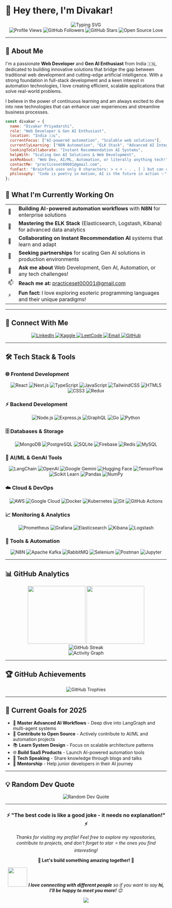 # 👋 Hey there, I'm Divakar!

<div align="center">
  <img src="https://readme-typing-svg.herokuapp.com?font=Fira+Code&size=22&duration=3000&pause=1000&color=00D4AA&center=true&vCenter=true&width=700&lines=Passionate+Web+Developer+%F0%9F%9A%80;Gen+AI+Enthusiast+%F0%9F%A4%96;Full+Stack+Engineer+%F0%9F%92%BB;ELK+Stack+Explorer+%F0%9F%94%8D;N8N+Automation+Expert+%E2%9A%A1;Always+Learning%2C+Always+Building!" alt="Typing SVG" />
</div>

<div align="center">
  <img src="https://komarev.com/ghpvc/?username=divak-ar&label=Profile%20Views&color=0e75b6&style=flat" alt="Profile Views" />
  <img src="https://img.shields.io/github/followers/divak-ar?label=Followers&style=social" alt="GitHub Followers" />
  <img src="https://img.shields.io/github/stars/divak-ar?label=Stars&style=social" alt="GitHub Stars" />
  <img src="https://img.shields.io/badge/Open%20Source-❤️-red?style=flat&labelColor=black" alt="Open Source Love" />
</div>

---

## 🎯 About Me

I'm a passionate **Web Developer** and **Gen AI Enthusiast** from India 🇮🇳, dedicated to building innovative solutions that bridge the gap between traditional web development and cutting-edge artificial intelligence. With a strong foundation in full-stack development and a keen interest in automation technologies, I love creating efficient, scalable applications that solve real-world problems.

I believe in the power of continuous learning and am always excited to dive into new technologies that can enhance user experiences and streamline business processes.

```javascript
const divakar = {
  name: "Divakar Priyadarshi",
  role: "Web Developer & Gen AI Enthusiast",
  location: "India 🇮🇳",
  currentFocus: ["AI-powered automation", "Scalable web solutions"],
  currentlyLearning: ["N8N Automation", "ELK Stack", "Advanced AI Integration"],
  lookingToCollaborate: "Instant Recommendation AI Systems",
  helpWith: "Scaling Gen AI Solutions & Web Development",
  askMeAbout: "Web Dev, AI/ML, Automation, or literally anything tech!",
  contactMe: "practiceset00001@gmail.com",
  funFact: "Brainfuck uses only 8 characters: > < + - . , [ ] but can compute anything! 🧠",
  philosophy: "Code is poetry in motion, AI is the future in action ✨"
};
```

## 🚀 What I'm Currently Working On

<table>
<tr><td>🔭</td><td><strong>Building AI-powered automation workflows</strong> with <strong>N8N</strong> for enterprise solutions</td></tr>
<tr><td>🌱</td><td><strong>Mastering the ELK Stack</strong> (Elasticsearch, Logstash, Kibana) for advanced data analytics</td></tr>
<tr><td>👯</td><td><strong>Collaborating on Instant Recommendation AI</strong> systems that learn and adapt</td></tr>
<tr><td>🤝</td><td><strong>Seeking partnerships</strong> for scaling Gen AI solutions in production environments</td></tr>
<tr><td>💬</td><td><strong>Ask me about</strong> Web Development, Gen AI, Automation, or any tech challenges!</td></tr>
<tr><td>📫</td><td><strong>Reach me at:</strong> <a href="mailto:practiceset00001@gmail.com">practiceset00001@gmail.com</a></td></tr>
<tr><td>⚡</td><td><strong>Fun fact:</strong> I love exploring esoteric programming languages and their unique paradigms!</td></tr>
</table>

---

## 🤝 Connect With Me

<div align="center">
  <a href="https://www.linkedin.com/in/divakar-priyadarshi-5374b230a/" target="_blank">
    <img src="https://img.shields.io/badge/LinkedIn-0077B5?style=for-the-badge&logo=linkedin&logoColor=white" alt="LinkedIn"/>
  </a>
  <a href="https://www.kaggle.com/divakar37" target="_blank">
    <img src="https://img.shields.io/badge/Kaggle-20BEFF?style=for-the-badge&logo=kaggle&logoColor=white" alt="Kaggle"/>
  </a>
  <a href="https://leetcode.com/u/divakarpriyadarshi241/" target="_blank">
    <img src="https://img.shields.io/badge/LeetCode-FFA116?style=for-the-badge&logo=leetcode&logoColor=black" alt="LeetCode"/>
  </a>
  <a href="mailto:practiceset00001@gmail.com" target="_blank">
    <img src="https://img.shields.io/badge/Gmail-D14836?style=for-the-badge&logo=gmail&logoColor=white" alt="Email"/>
  </a>
  <a href="https://github.com/divak-ar" target="_blank">
    <img src="https://img.shields.io/badge/GitHub-100000?style=for-the-badge&logo=github&logoColor=white" alt="GitHub"/>
  </a>
</div>

---

## 🛠️ Tech Stack & Tools

### 🌐 Frontend Development
<div align="center">
  <img src="https://img.shields.io/badge/React-20232A?style=for-the-badge&logo=react&logoColor=61DAFB" alt="React"/>
  <img src="https://img.shields.io/badge/Next.js-000000?style=for-the-badge&logo=nextdotjs&logoColor=white" alt="Next.js"/>
  <img src="https://img.shields.io/badge/TypeScript-007ACC?style=for-the-badge&logo=typescript&logoColor=white" alt="TypeScript"/>
  <img src="https://img.shields.io/badge/JavaScript-F7DF1E?style=for-the-badge&logo=javascript&logoColor=black" alt="JavaScript"/>
  <img src="https://img.shields.io/badge/Tailwind_CSS-38B2AC?style=for-the-badge&logo=tailwind-css&logoColor=white" alt="TailwindCSS"/>
  <img src="https://img.shields.io/badge/HTML5-E34F26?style=for-the-badge&logo=html5&logoColor=white" alt="HTML5"/>
  <img src="https://img.shields.io/badge/CSS3-1572B6?style=for-the-badge&logo=css3&logoColor=white" alt="CSS3"/>
  <img src="https://img.shields.io/badge/Redux-593D88?style=for-the-badge&logo=redux&logoColor=white" alt="Redux"/>
</div>

### ⚡ Backend Development
<div align="center">
  <img src="https://img.shields.io/badge/Node.js-339933?style=for-the-badge&logo=nodedotjs&logoColor=white" alt="Node.js"/>
  <img src="https://img.shields.io/badge/Express.js-000000?style=for-the-badge&logo=express&logoColor=white" alt="Express.js"/>
  <img src="https://img.shields.io/badge/GraphQL-E10098?style=for-the-badge&logo=graphql&logoColor=white" alt="GraphQL"/>
  <img src="https://img.shields.io/badge/Go-00ADD8?style=for-the-badge&logo=go&logoColor=white" alt="Go"/>
  <img src="https://img.shields.io/badge/Python-3776AB?style=for-the-badge&logo=python&logoColor=white" alt="Python"/>
</div>

### 🗄️ Databases & Storage
<div align="center">
  <img src="https://img.shields.io/badge/MongoDB-4EA94B?style=for-the-badge&logo=mongodb&logoColor=white" alt="MongoDB"/>
  <img src="https://img.shields.io/badge/PostgreSQL-316192?style=for-the-badge&logo=postgresql&logoColor=white" alt="PostgreSQL"/>
  <img src="https://img.shields.io/badge/SQLite-07405E?style=for-the-badge&logo=sqlite&logoColor=white" alt="SQLite"/>
  <img src="https://img.shields.io/badge/Firebase-039BE5?style=for-the-badge&logo=Firebase&logoColor=white" alt="Firebase"/>
  <img src="https://img.shields.io/badge/Redis-DC382D?style=for-the-badge&logo=redis&logoColor=white" alt="Redis"/>
  <img src="https://img.shields.io/badge/MySQL-005C84?style=for-the-badge&logo=mysql&logoColor=white" alt="MySQL"/>
</div>

### 🤖 AI/ML & GenAI Tools
<div align="center">
  <img src="https://img.shields.io/badge/LangChain-1C3C3C?style=for-the-badge&logo=langchain&logoColor=white" alt="LangChain"/>
  <img src="https://img.shields.io/badge/OpenAI-412991?style=for-the-badge&logo=openai&logoColor=white" alt="OpenAI"/>
  <img src="https://img.shields.io/badge/Google_Gemini-4285F4?style=for-the-badge&logo=google&logoColor=white" alt="Google Gemini"/>
  <img src="https://img.shields.io/badge/Hugging_Face-FFD21E?style=for-the-badge&logo=huggingface&logoColor=black" alt="Hugging Face"/>
  <img src="https://img.shields.io/badge/TensorFlow-FF6F00?style=for-the-badge&logo=tensorflow&logoColor=white" alt="TensorFlow"/>
  <img src="https://img.shields.io/badge/scikit_learn-F7931E?style=for-the-badge&logo=scikit-learn&logoColor=white" alt="Scikit Learn"/>
  <img src="https://img.shields.io/badge/Pandas-2C2D72?style=for-the-badge&logo=pandas&logoColor=white" alt="Pandas"/>
  <img src="https://img.shields.io/badge/Numpy-777BB4?style=for-the-badge&logo=numpy&logoColor=white" alt="NumPy"/>
</div>

### ☁️ Cloud & DevOps
<div align="center">
  <img src="https://img.shields.io/badge/Amazon_AWS-FF9900?style=for-the-badge&logo=amazonaws&logoColor=white" alt="AWS"/>
  <img src="https://img.shields.io/badge/Google_Cloud-4285F4?style=for-the-badge&logo=google-cloud&logoColor=white" alt="Google Cloud"/>
  <img src="https://img.shields.io/badge/Docker-2CA5E0?style=for-the-badge&logo=docker&logoColor=white" alt="Docker"/>
  <img src="https://img.shields.io/badge/Kubernetes-326CE5?style=for-the-badge&logo=kubernetes&logoColor=white" alt="Kubernetes"/>
  <img src="https://img.shields.io/badge/Git-F05032?style=for-the-badge&logo=git&logoColor=white" alt="Git"/>
  <img src="https://img.shields.io/badge/GitHub_Actions-2088FF?style=for-the-badge&logo=github-actions&logoColor=white" alt="GitHub Actions"/>
</div>

### 📈 Monitoring & Analytics
<div align="center">
  <img src="https://img.shields.io/badge/Prometheus-E6522C?style=for-the-badge&logo=prometheus&logoColor=white" alt="Prometheus"/>
  <img src="https://img.shields.io/badge/Grafana-F46800?style=for-the-badge&logo=grafana&logoColor=white" alt="Grafana"/>
  <img src="https://img.shields.io/badge/Elasticsearch-005571?style=for-the-badge&logo=elasticsearch&logoColor=white" alt="Elasticsearch"/>
  <img src="https://img.shields.io/badge/Kibana-005571?style=for-the-badge&logo=kibana&logoColor=white" alt="Kibana"/>
  <img src="https://img.shields.io/badge/Logstash-005571?style=for-the-badge&logo=logstash&logoColor=white" alt="Logstash"/>
</div>

### 🔧 Tools & Automation
<div align="center">
  <img src="https://img.shields.io/badge/n8n-EA4B71?style=for-the-badge&logo=n8n&logoColor=white" alt="N8N"/>
  <img src="https://img.shields.io/badge/Apache_Kafka-231F20?style=for-the-badge&logo=apache-kafka&logoColor=white" alt="Apache Kafka"/>
  <img src="https://img.shields.io/badge/RabbitMQ-FF6600?style=for-the-badge&logo=rabbitmq&logoColor=white" alt="RabbitMQ"/>
  <img src="https://img.shields.io/badge/Selenium-43B02A?style=for-the-badge&logo=selenium&logoColor=white" alt="Selenium"/>
  <img src="https://img.shields.io/badge/Postman-FF6C37?style=for-the-badge&logo=postman&logoColor=white" alt="Postman"/>
  <img src="https://img.shields.io/badge/Jupyter-F37626?style=for-the-badge&logo=jupyter&logoColor=white" alt="Jupyter"/>
</div>

---

## 📊 GitHub Analytics

<div align="center">
  <img height="180em" src="https://github-readme-stats.vercel.app/api?username=divak-ar&show_icons=true&theme=tokyonight&include_all_commits=true&count_private=true&hide_border=true"/>
  <img height="180em" src="https://github-readme-stats.vercel.app/api/top-langs/?username=divak-ar&layout=compact&langs_count=8&theme=tokyonight&hide_border=true"/>
</div>

<div align="center">
  <img src="https://github-readme-streak-stats.herokuapp.com/?user=divak-ar&theme=tokyonight&hide_border=true" alt="GitHub Streak"/>
</div>

<div align="center">
  <img src="https://github-readme-activity-graph.vercel.app/graph?username=divak-ar&theme=tokyo-night&hide_border=true" alt="Activity Graph"/>
</div>

---

## 🏆 GitHub Achievements

<div align="center">
  <img src="https://github-profile-trophy.vercel.app/?username=divak-ar&theme=tokyonight&no-frame=true&row=2&column=4&margin-w=15&margin-h=15" alt="GitHub Trophies" />
</div>

---

## 🎯 Current Goals for 2025

- 🚀 **Master Advanced AI Workflows** - Deep dive into LangGraph and multi-agent systems
- 🔧 **Contribute to Open Source** - Actively contribute to AI/ML and automation projects
- 📚 **Learn System Design** - Focus on scalable architecture patterns
- 🌐 **Build SaaS Products** - Launch AI-powered automation tools
- 🎤 **Tech Speaking** - Share knowledge through blogs and talks
- 🤝 **Mentorship** - Help junior developers in their AI journey

---

## 💡 Random Dev Quote

<div align="center">
  <img src="https://quotes-github-readme.vercel.app/api?type=horizontal&theme=tokyonight" alt="Random Dev Quote"/>
</div>

---

<div align="center">
  <h3>⚡ "The best code is like a good joke - it needs no explanation!" ⚡</h3>
  <p><em>Thanks for visiting my profile! Feel free to explore my repositories, contribute to projects, and don't forget to star ⭐ the ones you find interesting!</em></p>
  <p><strong>🚀 Let's build something amazing together! 🚀</strong></p>
  
  <img src="https://media.giphy.com/media/LnQjpWaON8nhr21vNW/giphy.gif" width="60"> <em><b>I love connecting with different people</b> so if you want to say <b>hi, I'll be happy to meet you more!</b> 😊</em>
</div>

<div align="center">
  <img src="https://capsule-render.vercel.app/api?type=waving&color=gradient&height=100&section=footer"/>
</div>
